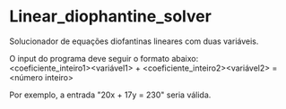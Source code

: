 # Linear_diophantine_solver
Solucionador de equações diofantinas lineares com duas variáveis.

O input do programa deve seguir o formato abaixo: 
<br> <coeficiente_inteiro1><variável1> + <coeficiente_inteiro2><variável2> = <número inteiro>

Por exemplo, a entrada "20x + 17y =  230" seria válida.
